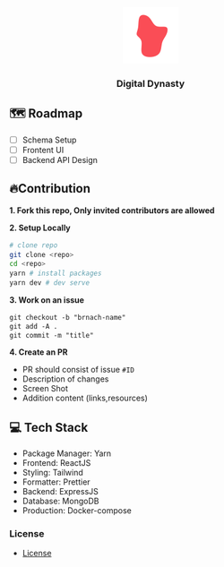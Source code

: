 <div align=center>
 <img src="/blob.svg" width="100" /> 
</div>
<div align=center>
  <h3>Digital Dynasty</h3>  
</div>

## 🗺️ Roadmap

- [ ] Schema Setup
- [ ] Frontent UI
- [ ] Backend API Design 

## 🔥Contribution

__1. Fork this repo, Only invited contributors are allowed__


__2. Setup Locally__

```sh
# clone repo
git clone <repo>
cd <repo>
yarn # install packages
yarn dev # dev serve
```

__3. Work on an issue__

```
git checkout -b "brnach-name"
git add -A .
git commit -m "title"
```

__4. Create an PR__

- PR should consist of issue `#ID`
- Description of changes
- Screen Shot
- Addition content (links,resources)


## 💻 Tech Stack

- Package Manager: Yarn
- Frontend: ReactJS
- Styling: Tailwind
- Formatter: Prettier
- Backend: ExpressJS
- Database: MongoDB
- Production: Docker-compose

### License

- [License](https://github.com/Piyush-linux/ideahub/blob/main/LICENSE)
